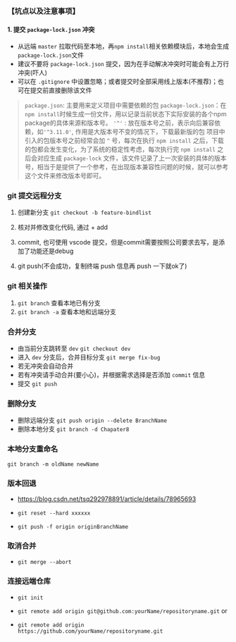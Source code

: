 ### 【坑点以及注意事项】

#### 1. 提交 `package-lock.json` 冲突

- 从远端 `master` 拉取代码至本地，再`npm install`相关依赖模块后，本地会生成 `package-lock.json`文件
- 建议不要将 `package-lock.json` 提交，因为在手动解决冲突时可能会有上万行冲突(吓人)
- 可以在 `.gitignore` 中设置忽略；或者提交时全部采用线上版本(不推荐)；也可在提交前直接删除该文件

> `package.json`: 主要用来定义项目中需要依赖的包
> `package-lock.json`：在 `npm install`时候生成一份文件，用以记录当前状态下实际安装的各个npm package的具体来源和版本号。
> `'^'` : 放在版本号之前，表示向后兼容依赖，如`'^3.11.0'`, 作用是大版本号不变的情况下，下载最新版的包
> 项目中引入的包版本号之前经常会加 `^` 号，每次在执行 `npm install` 之后，下载的包都会发生变化，为了系统的稳定性考虑，每次执行完 `npm install` 之后会对应生成 `package-lock` 文件，该文件记录了上一次安装的具体的版本号，相当于是提供了一个参考，在出现版本兼容性问题的时候，就可以参考这个文件来修改版本号即可。

### git 提交远程分支

1. 创建新分支
`git checkout -b feature-bindlist`

2. 核对并修改变化代码, 通过 + add
3. commit, 也可使用 vscode 提交，但是commit需要按照公司要求去写，是添加了功能还是debug
4. git push(不会成功，复制终端 push 信息再 push 一下就ok了)

### git 相关操作

1. `git branch` 查看本地已有分支
2. `git branch -a` 查看本地和远端分支

### 合并分支

- 由当前分支跳转至 `dev`
`git checkout dev`
- 进入 `dev` 分支后，合并目标分支
`git merge fix-bug`
- 若无冲突会自动合并
- 若有冲突请手动合并(要小心)，并根据需求选择是否添加 `commit` 信息
- 提交 `git push`

### 删除分支

- 删除远端分支
`git push origin --delete BranchName`
- 删除本地分支
`git branch -d Chapater8`

### 本地分支重命名

`git branch -m oldName newName`

### 版本回退

- https://blog.csdn.net/tsq292978891/article/details/78965693

- `git reset --hard xxxxxx`
- `git push -f origin originBranchName`

### 取消合并

- `git merge --abort`

### 连接远端仓库

- `git init`

- `git remote add origin git@github.com:yourName/repositoryname.git`
or
- `git remote add origin https://github.com/yourName/repositoryname.git`


